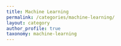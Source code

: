 ```yaml
---
title: Machine Learning
permalink: /categories/machine-learning/
layout: category
author_profile: true
taxonomy: machine-learning
---
```

